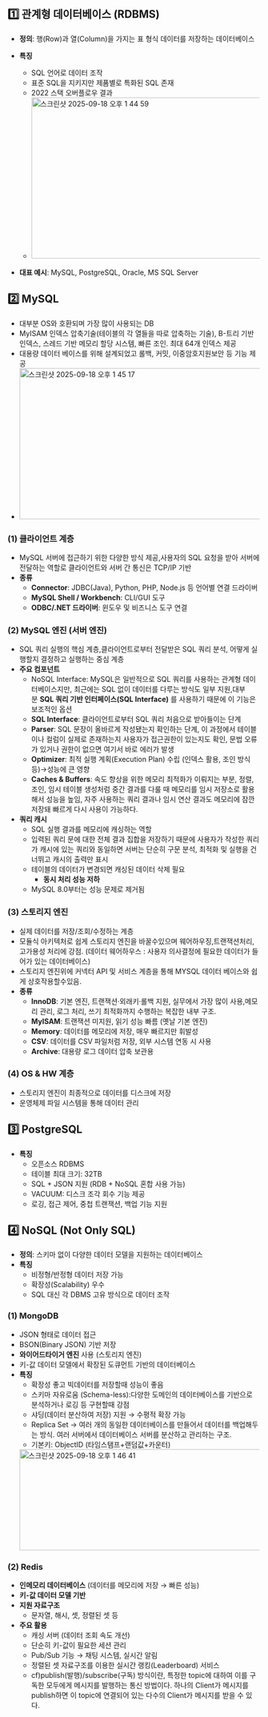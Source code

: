 ## 1️⃣ 관계형 데이터베이스 (RDBMS)

- **정의**: 행(Row)과 열(Column)을 가지는 표 형식 데이터를 저장하는 데이터베이스
- **특징**
    - SQL 언어로 데이터 조작
    - 표준 SQL을 지키지만 제품별로 특화된 SQL 존재
    - 2022 스택 오버플로우 결과
    - 
      <img width="485" height="322" alt="스크린샷 2025-09-18 오후 1 44 59" src="https://github.com/user-attachments/assets/5e1d4ea8-3029-43a4-898c-5a08b63a0ec9" />

- **대표 예시**: MySQL, PostgreSQL, Oracle, MS SQL Server

## 2️⃣ MySQL

- 대부분 OS와 호환되며 가장 많이 사용되는 DB
- MyISAM 인덱스 압축기술(테이블의 각 열들을 따로 압축하는 기술), B-트리 기반 인덱스, 스레드 기반 메모리 할당 시스템, 빠른 조인. 최대 64개 인덱스 제공
- 대용량 데이터 베이스를 위해 설계되었고 롤백, 커밋, 이중암호지원보안 등 기능 제공
- <img width="524" height="302" alt="스크린샷 2025-09-18 오후 1 45 17" src="https://github.com/user-attachments/assets/8e112288-37cb-4af0-a9bd-12dfa7b0e8f0" />
### (1) 클라이언트 계층

- MySQL 서버에 접근하기 위한 다양한 방식 제공,사용자의 SQL 요청을 받아 서버에 전달하는 역할로 클라이언트와 서버 간 통신은 TCP/IP 기반
- **종류**
    - **Connector**: JDBC(Java), Python, PHP, Node.js 등 언어별 연결 드라이버
    - **MySQL Shell / Workbench**: CLI/GUI 도구
    - **ODBC/.NET 드라이버**: 윈도우 및 비즈니스 도구 연결
### (2) MySQL 엔진 (서버 엔진)

- SQL 쿼리 실행의 핵심 계층,클라이언트로부터 전달받은 SQL 쿼리 분석, 어떻게 실행할지 결정하고 실행하는 중심 계층
- **주요 컴포넌트**
    - NoSQL Interface: MySQL은 일반적으로 SQL 쿼리를 사용하는 관계형 데이터베이스지만, 최근에는 SQL 없이 데이터를 다루는 방식도 일부 지원,대부분 **SQL 쿼리 기반 인터페이스(SQL Interface)** 를 사용하기 때문에 이 기능은 보조적인 옵션
    - **SQL Interface**: 클라이언트로부터 SQL 쿼리 처음으로 받아들이는 단계
    - **Parser**: SQL 문장이 올바르게 작성됐는지 확인하는 단계, 이 과정에서 테이블이나 컬럼이 실제로 존재하는지 사용자가 접근권한이 있는지도 확인, 문법 오류가 있거나 권한이 없으면 여기서 바로 에러가 발생
    - **Optimizer**: 최적 실행 계획(Execution Plan) 수립 (인덱스 활용, 조인 방식 등)→성능에 큰 영향
    - **Caches & Buffers**: 속도 향상을 위한 메모리 최적화가 이뤄지는 부분, 정렬, 조인, 임시 테이블 생성처럼 중간 결과를 다룰 때 메모리를 임시 저장소로 활용해서 성능을 높임, 자주 사용하는 쿼리 결과나 임시 연산 결과도 메모리에 잠깐 저장돼 빠르게 다시 사용이 가능하다.
- **쿼리 캐시**
    - SQL 실행 결과를 메모리에 캐싱하는 역할
    - 입력된 쿼리 문에 대한 전체 결과 집합을 저장하기 때문에 사용자가 작성한 쿼리가 캐시에 있는 쿼리와 동일하면 서버는 단순히 구문 분석, 최적화 및 실행을 건너뛰고 캐시의 출력만 표시
    - 테이블의 데이터가 변경되면 캐싱된 데이터 삭제 필요
        - **동시 처리 성능 저하**
    - MySQL 8.0부터는 성능 문제로 제거됨

### (3) 스토리지 엔진

- 실제 데이터를 저장/조회/수정하는 계층
- 모듈식 아키텍처로 쉽게 스토리지 엔진을 바꿀수있으며 웨어하우징,트랜잭션처리, 고가용성 처리에 강점. (데이터 웨어하우스 : 사용자 의사결정에 필요한 데이터가 들어가 있는 데이터베이스)
- 스토리지 엔진위에 커넥터 API 및 서비스 계층을 통해 MYSQL 데이터 베이스와 쉽게 상호작용할수있음.
- **종류**
    - **InnoDB**: 기본 엔진, 트랜잭션·외래키·롤백 지원, 실무에서 가장 많이 사용,메모리 관리, 로그 처리, 쓰기 최적화까지 수행하는 복잡한 내부 구조.
    - **MyISAM**: 트랜잭션 미지원, 읽기 성능 빠름 (옛날 기본 엔진)
    - **Memory**: 데이터를 메모리에 저장, 매우 빠르지만 휘발성
    - **CSV**: 데이터를 CSV 파일처럼 저장, 외부 시스템 연동 시 사용
    - **Archive**: 대용량 로그 데이터 압축 보관용

### (4) OS & HW 계층

- 스토리지 엔진이 최종적으로 데이터를 디스크에 저장
- 운영체제 파일 시스템을 통해 데이터 관리


## 3️⃣ PostgreSQL

- **특징**
    - 오픈소스 RDBMS
    - 테이블 최대 크기: 32TB
    - SQL + JSON 지원 (RDB + NoSQL 혼합 사용 가능)
    - VACUUM: 디스크 조각 회수 기능 제공
    - 로깅, 접근 제어, 중첩 트랜잭션, 백업 기능 지원

## 4️⃣ NoSQL (Not Only SQL)

- **정의**: 스키마 없이 다양한 데이터 모델을 지원하는 데이터베이스
- **특징**
    - 비정형/반정형 데이터 저장 가능
    - 확장성(Scalability) 우수
    - SQL 대신 각 DBMS 고유 방식으로 데이터 조작

### (1) MongoDB

- JSON 형태로 데이터 접근
- BSON(Binary JSON) 기반 저장
- **와이어드타이거 엔진** 사용 (스토리지 엔진)
- 키-값 데이터 모델에서 확장된 도큐먼트 기반의 데이터베이스
- **특징**
    - 확장성 좋고 빅데이터를 저장할때 성능이 좋음
    - 스키마 자유로움 (Schema-less):다양한 도메인의 데이터베이스를 기반으로 분석하거나 로깅 등 구현할때 강점
    - 샤딩(데이터 분산하여 저장) 지원 → 수평적 확장 가능
    - Replica Set → 여러 개의 동일한 데이터베이스를 만들어서 데이터를 백업해두는 방식. 여러 서버에서 데이터베이스 서버를 분산하고 관리하는 구조.
    - 기본키: ObjectID (타임스탬프+랜덤값+카운터)
  <img width="516" height="202" alt="스크린샷 2025-09-18 오후 1 46 41" src="https://github.com/user-attachments/assets/6ffeae66-1498-43ae-80ca-3070d7cbf462" />
### (2) Redis

- **인메모리 데이터베이스** (데이터를 메모리에 저장 → 빠른 성능)
- **키-값 데이터 모델 기반**
- **지원 자료구조**
    - 문자열, 해시, 셋, 정렬된 셋 등
- **주요 활용**
    - 캐싱 서버 (데이터 조회 속도 개선)
    - 단순히 키-값이 필요한 세션 관리
    - Pub/Sub 기능 → 채팅 시스템, 실시간 알림
    - 정렬된 셋 자료구조를 이용한 실시간 랭킹(Leaderboard) 서비스
    - cf)publish(발행)/subscribe(구독) 방식이란, 특정한 topic에 대하여 이를 구독한 모두에게 메시지를 발행하는 통신 방법이다. 하나의 Client가 메시지를 publish하면 이 topic에 연결되어 있는 다수의 Client가 메시지를 받을 수 있다.
